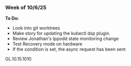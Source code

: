 ### Week of 10/6/25

**To Do:**
- Look into git worktrees
- Make story for updating the kubectl dsp plugin.
- Review Jonathan's Ippodd state monitoring change
- Test Recovery mode on hardware
- If the condition is set, the async request has been sent

GL.10.15.1010
